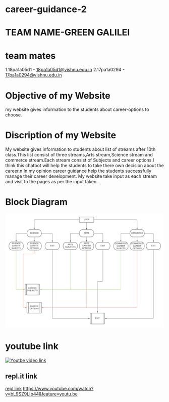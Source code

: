 # career-guidance-2
# TEAM NAME-GREEN GALILEI
# team mates
1.18pa1a05d1 - 18pa1a05d1@vishnu.edu.in 2.17pa1a0294 - 17pa1a0294@vishnu.edu.in
# Objective of my Website
my website gives information to the students about career-options to choose.
# Discription of my Website
My website gives information to students about list of streams after 10th class.This list consist of three streams,Arts stream,Science stream and commerce stream.Each stream consist of Subjects and career options.I think this chatbot will help the students to take there own decision about the career.n In my opinion career guidance help the students successfully manage their career development.
My website take input as each stream and visit to the pages as per the input taken.
# Block Diagram
![BLOCK DIAGRAM](https://raw.githubusercontent.com/sowmyapunuru143/Career-Guidance/main/Blank%20diagram%20(1).png)
# youtube link
[![Youtbe video link](https://img.youtube.com/vi/bL9SZ9LIb44/0.jpg)](https://www.youtube.com/watch?v=bL9SZ9LIb44)
## repl.it link
[repl link](https://website.sowmyapunuru123.repl.co)
https://www.youtube.com/watch?v=bL9SZ9LIb44&feature=youtu.be
